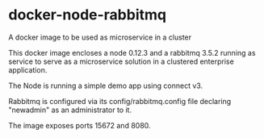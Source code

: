 # docker-node-rabbitmq
A docker image to be used as microservice in a cluster

This docker image encloses a node 0.12.3 and a rabbitmq 3.5.2 running as service to serve as a microservice solution in a clustered enterprise application.

The Node is running a simple demo app using connect v3.

Rabbitmq is configured via its config/rabbitmq.config file declaring "newadmin" as an administrator to it.

The image exposes ports 15672 and 8080.
